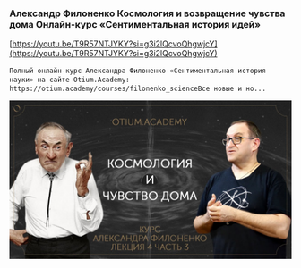 
### Александр Филоненко Космология и возвращение чувства дома Онлайн-курс «Сентиментальная история идей»



[https://youtu.be/T9R57NTJYKY?si=g3i2lQcvoQhgwjcY](https://youtu.be/T9R57NTJYKY?si=g3i2lQcvoQhgwjcY)

```
Полный онлайн-курс Александра Филоненко «Сентиментальная история науки» на сайте Otium.Academy: https://otium.academy/courses/filonenko_scienceВсе новые и но...
```



![1695248805_aleksandr-filonenko-kosmologiia-_T9R57NTJYKY.jpg](1695248805_aleksandr-filonenko-kosmologiia-_T9R57NTJYKY.jpg)
